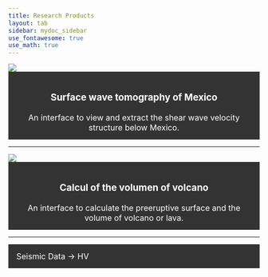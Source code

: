 ```yaml
---
title: Research Products
layout: tab
sidebar: mydoc_sidebar
use_fontawesome: true
use_math: true
---
```

<html>

<style>
.navbar1 {
  overflow: hidden;
  background-color: #333;
}

.navbar1 a {
  float: left;
  font-size: 16px;
  color: white;
  text-align: center;
  padding: 14px 16px;
  text-decoration: none;
}
</style>
<body>

  <div class="row content-row">
    <div class="col-12 col-sm-2">
      <img src="{{ site.baseurl }}/images/tomo.png">
    </div>   
    <div class="col-12 col-sm-10">
 <div class="navbar1">
     <a href="tomomex.html"> 
      <h3 >Surface wave tomography of Mexico</h3> 
      An interface to view and extract the shear wave velocity structure below Mexico.</a>
    </div>
  </div>
</div>

<hr>


  <div class="row content-row">
    <div class="col-12 col-sm-2">
      <img src="{{ site.baseurl }}/images/Volcalume.jpg">
  </div>    
    <div class="col-12 col-sm-10">
  <div class="navbar1">
   <a href="Volcalume.html"> 
       <h3 >Calcul of the volumen of volcano</h3> 
       An interface to calculate the preeruptive surface and the volume of volcano or lava.</a>
       </div>
  </div>
</div> 

<hr>
<div class="navbar1">
  <a href="HV.html">Seismic Data -> HV</a>
</div> 
  
</body>
</html>

